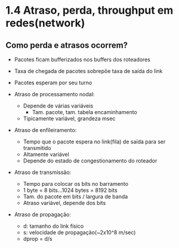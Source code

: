 # 1.4 Atraso, perda, throughput em redes(network)

## Como perda e atrasos ocorrem?

- Pacotes ficam bufferizados nos buffers dos roteadores
- Taxa de chegada de pacotes sobrepõe taxa de saída do link
- Pacotes esperam por seu turno

- Atraso de processamento nodal:
	- Depende de várias variáveis
		- Tam. pacote, tam. tabela encaminhamento
	- Tipicamente variável, grandeza msec 
- Atraso de enfileiramento:
	- Tempo que o pacote espera no link(fila) de saída para ser transmitido
	- Altamente variável
	- Depende do estado de congestionamento do roteador
- Atraso de transmissão:
	- Tempo para colocar os bits no barramento
	- 1 byte = 8 bits...1024 bytes = 8192 bits
	- Tam. do pacote em bits / largura de banda
	- Atraso variável, depende dos bits
- Atraso de propagação:
	- d: tamanho do link físico
	- s: velocidade de propagação(~2x10^8 m/sec)
	- dprop = d/s
